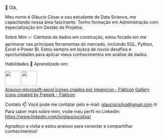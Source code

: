 👋 Olá,

Meu nome é Gláucio César e sou estudante de Data Science, me capacitando nessa área fascinante. Tenho formação em Administração com especialização em Gestão de Projetos.

Sobre Mim
📈 Cientista de dados em construção, estou focado em me aprimorar nas principais ferramentas do mercado, incluindo SQL, Python, Excel e Power BI. Estou sempre em busca de novos desafios e oportunidades para aplicar meus conhecimentos em análise de dados.

Habilidades
🔧 Aprendizado em:
<div diisplay="inline">
<img width="50" height="50" src="https://cdn.jsdelivr.net/gh/devicons/devicon@latest/icons/azuresqldatabase/azuresqldatabase-original.svg" /> 
<img width="50" height="50" src="https://cdn.jsdelivr.net/gh/devicons/devicon@latest/icons/python/python-original.svg" />
</div>  <a href="https://www.flaticon.com/br/icones-gratis/arquivo-microsoft-excel" title="arquivo-microsoft-excel ícones">Arquivo-microsoft-excel ícones criados por mpanicon - Flaticon</a>
<a href="https://www.flaticon.com/free-icons/gallery" title="gallery icons">Gallery icons created by Freepik - Flaticon</a>          
          


          
Contato
📫 Você pode me contatar pelo e-mail: glauciocsilva@gmail.com
🌐 Para saber mais sobre mim, visite meu perfil no LinkedIn: https://www.linkedin.com/in/glauciocsilva/

Agradeço a visita e estou ansioso para conectar e compartilhar conhecimentos!
